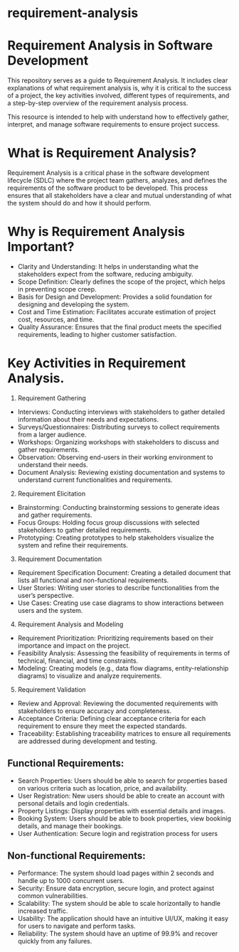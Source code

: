 # requirement-analysis
# Requirement Analysis in Software Development

This repository serves as a guide to Requirement Analysis. It includes clear explanations of what requirement analysis is, why it is critical to the success of a project, the key activities involved, different types of requirements, and a step-by-step overview of the requirement analysis process. 

This resource is intended to help with understand how to effectively gather, interpret, and manage software requirements to ensure project success.

# What is Requirement Analysis?

Requirement Analysis is a critical phase in the software development lifecycle (SDLC) where the project team gathers, analyzes, and defines the requirements of the software product to be developed. This process ensures that all stakeholders have a clear and mutual understanding of what the system should do and how it should perform.

# Why is Requirement Analysis Important?

* Clarity and Understanding: It helps in understanding what the stakeholders expect from the software, reducing ambiguity.
* Scope Definition: Clearly defines the scope of the project, which helps in preventing scope creep.
* Basis for Design and Development: Provides a solid foundation for designing and developing the system.
* Cost and Time Estimation: Facilitates accurate estimation of project cost, resources, and time.
* Quality Assurance: Ensures that the final product meets the specified requirements, leading to higher customer satisfaction.

# Key Activities in Requirement Analysis.

1. Requirement Gathering
* Interviews: Conducting interviews with stakeholders to gather detailed information about their needs and expectations.
* Surveys/Questionnaires: Distributing surveys to collect requirements from a larger audience.
* Workshops: Organizing workshops with stakeholders to discuss and gather requirements.
* Observation: Observing end-users in their working environment to understand their needs.
* Document Analysis: Reviewing existing documentation and systems to understand current functionalities and requirements.

2. Requirement Elicitation
* Brainstorming: Conducting brainstorming sessions to generate ideas and gather requirements.
* Focus Groups: Holding focus group discussions with selected stakeholders to gather detailed requirements.
* Prototyping: Creating prototypes to help stakeholders visualize the system and refine their requirements.

3. Requirement Documentation
* Requirement Specification Document: Creating a detailed document that lists all functional and non-functional requirements.
* User Stories: Writing user stories to describe functionalities from the user’s perspective.
* Use Cases: Creating use case diagrams to show interactions between users and the system.

4. Requirement Analysis and Modeling
* Requirement Prioritization: Prioritizing requirements based on their importance and impact on the project.
* Feasibility Analysis: Assessing the feasibility of requirements in terms of technical, financial, and time constraints.
* Modeling: Creating models (e.g., data flow diagrams, entity-relationship diagrams) to visualize and analyze requirements.

5. Requirement Validation
* Review and Approval: Reviewing the documented requirements with stakeholders to ensure accuracy and completeness.
* Acceptance Criteria: Defining clear acceptance criteria for each requirement to ensure they meet the expected standards.
* Traceability: Establishing traceability matrices to ensure all requirements are addressed during development and testing.

## Functional Requirements:

* Search Properties: Users should be able to search for properties based on various criteria such as location, price, and availability.
* User Registration: New users should be able to create an account with personal details and login credentials.
* Property Listings: Display properties with essential details and images.
* Booking System: Users should be able to book properties, view bookinig details, and manage their bookings.
* User Authentication: Secure login and registration process for users

## Non-functional Requirements:

* Performance: The system should load pages within 2 seconds and handle up to 1000 concurrent users.
* Security: Ensure data encryption, secure login, and protect against common vulnerabilities.
* Scalability: The system should be able to scale horizontally to handle increased traffic.
* Usability: The application should have an intuitive UI/UX, making it easy for users to navigate and perform tasks.
* Reliability: The system should have an uptime of 99.9% and recover quickly from any failures.
